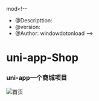 mod<!--
 * @Descripttion: 
 * @version: 
 * @Author: windowdotonload
-->
# uni-app-Shop

### uni-app一个商城项目


![首页](https://s3.ax1x.com/2020/12/09/rCjgpt.png)
